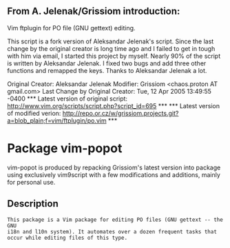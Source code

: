 ## From A. Jelenak/Grissiom introduction:
Vim ftplugin for PO file (GNU gettext) editing.

This script is a fork version of Aleksandar Jelenak's script. Since the
last change by the original creator is long time ago and I failed to get in
tough with him via email, I started this project by myself. Nearly 90% of
the script is written by Aleksandar Jelenak. I fixed two bugs and add three
other functions and remapped the keys. Thanks to Aleksandar Jelenak a lot.

Original Creator:	Aleksandar Jelenak <ajelenak AT yahoo.com>
Modifier: Grissiom <chaos.proton AT gmail.com>
Last Change by Original Creator:	Tue, 12 Apr 2005 13:49:55 -0400
*** Latest version of original script: http://www.vim.org/scripts/script.php?script_id=695 ***
*** Latest version of modified verion:
http://repo.or.cz/w/grissiom.projects.git?a=blob_plain;f=vim/ftplugin/po.vim ***

# Package vim-popot

vim-popot is produced by repacking Grissiom's latest version into package using exclusively vim9script with a few modifications and additions, mainly for personal use.

## Description
    This package is a Vim package for editing PO files (GNU gettext -- the GNU
    i18n and l10n system). It automates over a dozen frequent tasks that
    occur while editing files of this type.

